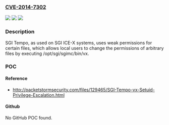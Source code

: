 ### [CVE-2014-7302](https://cve.mitre.org/cgi-bin/cvename.cgi?name=CVE-2014-7302)
![](https://img.shields.io/static/v1?label=Product&message=n%2Fa&color=blue)
![](https://img.shields.io/static/v1?label=Version&message=n%2Fa&color=blue)
![](https://img.shields.io/static/v1?label=Vulnerability&message=n%2Fa&color=brighgreen)

### Description

SGI Tempo, as used on SGI ICE-X systems, uses weak permissions for certain files, which allows local users to change the permissions of arbitrary files by executing /opt/sgi/sgimc/bin/vx.

### POC

#### Reference
- http://packetstormsecurity.com/files/129465/SGI-Tempo-vx-Setuid-Privilege-Escalation.html

#### Github
No GitHub POC found.

